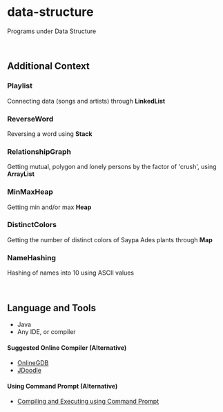 # data-structure

Programs under Data Structure

<br>

## Additional Context

### Playlist

Connecting data (songs and artists) through **LinkedList**

### ReverseWord

Reversing a word using **Stack**

### RelationshipGraph

Getting mutual, polygon and lonely persons by the factor of 'crush', using **ArrayList**

### MinMaxHeap

Getting min and/or max **Heap**

### DistinctColors

Getting the number of distinct colors of Saypa Ades plants through **Map**

### NameHashing

Hashing of names into 10 using ASCII values

<br>

## Language and Tools

- Java
- Any IDE, or compiler

#### Suggested Online Compiler (Alternative)

- <a href="https://www.onlinegdb.com">OnlineGDB</a>
- <a href="https://www.jdoodle.com">JDoodle</a>

#### Using Command Prompt (Alternative)

- <a href="https://github.com/rynrsts/data-structure/blob/main/command-prompt.md">Compiling and Executing using Command Prompt</a>
